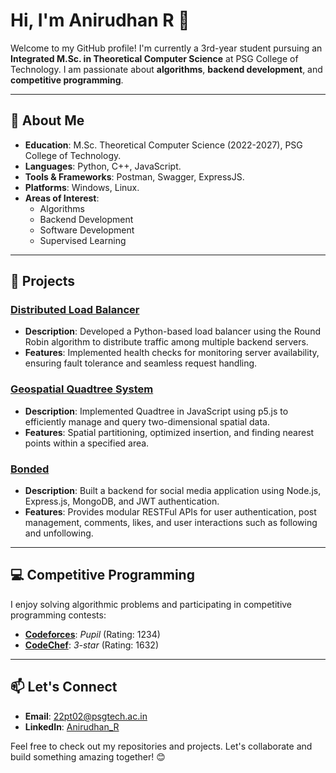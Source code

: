# Hi, I'm Anirudhan R 👋

Welcome to my GitHub profile! I'm currently a 3rd-year student pursuing an **Integrated M.Sc. in Theoretical Computer Science** at PSG College of Technology. I am passionate about **algorithms**, **backend development**, and **competitive programming**.

---

## 🌟 About Me
- **Education**: M.Sc. Theoretical Computer Science (2022-2027), PSG College of Technology.
- **Languages**: Python, C++, JavaScript.
- **Tools & Frameworks**: Postman, Swagger, ExpressJS.
- **Platforms**: Windows, Linux.
- **Areas of Interest**: 
  - Algorithms
  - Backend Development
  - Software Development
  - Supervised Learning

---

## 🚀 Projects

### [Distributed Load Balancer](https://github.com/ani-here/Load-Balancer)
- **Description**: Developed a Python-based load balancer using the Round Robin algorithm to distribute traffic among multiple backend servers.
- **Features**: Implemented health checks for monitoring server availability, ensuring fault tolerance and seamless request handling.

### [Geospatial Quadtree System](https://github.com/ani-here/Geospatial-Quadtree-System)
- **Description**: Implemented Quadtree in JavaScript using p5.js to efficiently manage and query two-dimensional spatial data.
- **Features**: Spatial partitioning, optimized insertion, and finding nearest points within a specified area.

### [Bonded](https://github.com/ani-here/Bonded)
- **Description**: Built a backend for social media application using Node.js, Express.js, MongoDB, and JWT authentication.
- **Features**: Provides modular RESTFul APIs for user authentication, post management, comments, likes, and user interactions such as following and unfollowing.

---

## 💻 Competitive Programming

I enjoy solving algorithmic problems and participating in competitive programming contests:
- [**Codeforces**](https://codeforces.com/profile/velvetglove03): *Pupil* (Rating: 1234)
- [**CodeChef**](https://www.codechef.com/users/anirudhan_r): *3-star* (Rating: 1632)

---

## 📫 Let's Connect
- **Email**: [22pt02@psgtech.ac.in](mailto:22pt02@psgtech.ac.in)
- **LinkedIn**: [Anirudhan_R](https://www.linkedin.com/in/anirudhan-r-55792a283/)

Feel free to check out my repositories and projects. Let's collaborate and build something amazing together! 😊
